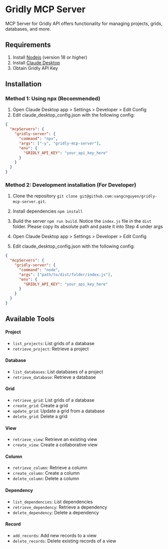 # Gridly MCP Server
MCP Server for Gridly API offers functionality for managing projects, grids, databases, and more.
## Requirements
1. Install [Nodejs](https://nodejs.org/en) (version 18 or higher)
2. Install [Claude Desktop](https://claude.ai/download)
3. Obtain Gridly API Key
## Installation
### Method 1: Using npx (Recommended)
1. Open Claude Desktop app > Settings > Developer > Edit Config
2. Edit claude_desktop_config.json with the following config:
```json
{
  "mcpServers": {
    "gridly-server": {
      "command": "npx",
      "args": ["-y", "gridly-mcp-server"],
      "env": {
        "GRIDLY_API_KEY": "your_api_key_here"
      }
    }
  }
}
```
### Method 2: Development installation (For Developer)
1. Clone the repository
`git clone git@github.com:sangcnguyen/gridly-mcp-server.git`.

1. Install dependencies `npm install`
2. Build the server `npm run build`. Notice the `index.js` file in the `dist` folder. Please copy its absolute path and paste it into Step 4 under args
3. Open Claude Desktop app > Settings > Developer > Edit Config
4. Edit claude_desktop_config.json with the following config:
```json
{
  "mcpServers": {
    "gridly-server": {
      "command": "node",
      "args": ["path/to/dist/folder/index.js"],
      "env": {
        "GRIDLY_API_KEY": "your_api_key_here"
      }
    }
  }
}
```
## Available Tools
#### Project
- `list_projects`: List grids of a database
- `retrieve_project`: Retrieve a project
#### Database
- `list_databases`: List databases of a project
- `retrieve_database`: Retrieve a database
#### Grid
- `retrieve_grid`: List grids of a database
- `create_grid`: Create a grid
- `update_grid`: Update a grid from a database
- `delete_grid`: Delete a grid
#### View
- `retrieve_view`: Retrieve an existing view
- `create_view`: Create a collaborative view
#### Column
- `retrieve_column`: Retrieve a column
- `create_column`: Create a column
- `delete_column`: Delete a column
#### Dependency
- `list_dependencies`: List dependencies
- `retrieve_dependency`: Retrieve a dependency
- `delete_dependency`: Delete a dependency
#### Record
- `add_records`: Add new records to a view
- `delete_records`: Delete existing records of a view